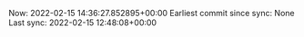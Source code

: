 Now: 2022-02-15 14:36:27.852895+00:00 Earliest commit since sync: None Last sync: 2022-02-15 12:48:08+00:00
